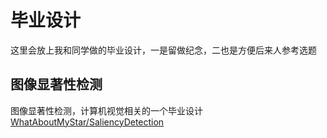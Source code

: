 # 毕业设计
这里会放上我和同学做的毕业设计，一是留做纪念，二也是方便后来人参考选题

## 图像显著性检测
图像显著性检测，计算机视觉相关的一个毕业设计[WhatAboutMyStar/SaliencyDetection](https://github.com/WhatAboutMyStar/SaliencyDetection)
